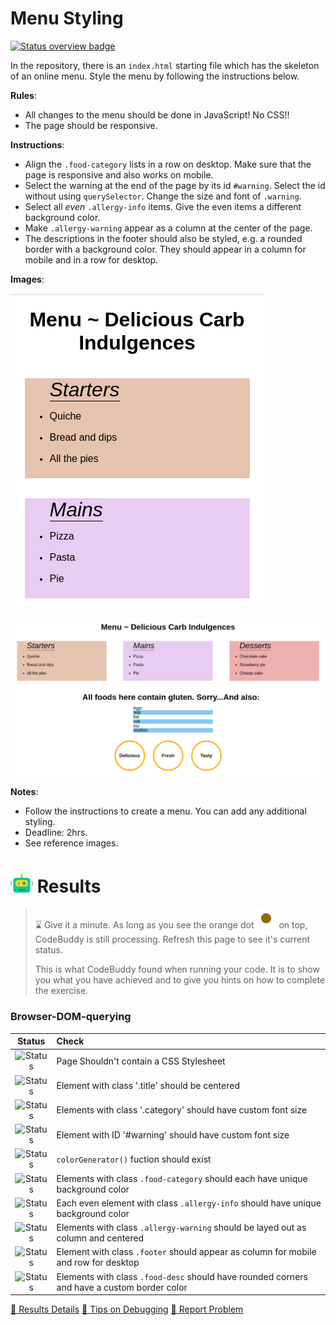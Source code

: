 # Menu Styling 
[![Status overview badge](../../blob/badges/.github/badges/main/badge.svg)](#-results)

In the repository, there is an `index.html` starting file which has the skeleton of an online menu. Style the menu by following the instructions below. 

**Rules**: 
* All changes to the menu should be done in JavaScript! No CSS!!
* The page should be responsive.

**Instructions**: 
<!-- * Change the font of the body element. 
* Center the text of h1 on the page.
* The menu headings have the class `.category`. Select the elements by class name. Then, change the `color` and `font-style` of each element.  -->
<!-- * Create a function named `colorGenerator` that returns a random color. The returned color should also include transparency. -->
<!-- * Select the unordered lists with the class `.food-category`. Give each list a different background color using the function that you created.  -->
* Align the `.food-category` lists in a row on desktop. Make sure that the page is responsive and also works on mobile.
* Select the warning at the end of the page by its id `#warning`. Select the id without using `querySelector`. Change the size and font of `.warning`.
* Select all _even_ `.allergy-info` items. Give the even items a different background color.
* Make `.allergy-warning` appear as a column at the center of the page.
* The descriptions in the footer should also be styled, e.g. a rounded border with a background color. They should appear in a column for mobile and in a row for desktop.

**Images**:

![alt text](./images/menu-mobile.png "Mobile Menu")

![alt text](./images/menu-desktop.png "Mobile Menu")

**Notes**:
* Follow the instructions to create a menu. You can add any additional styling. 
* Deadline: 2hrs.
* See reference images.

[//]: # (autograding info start)
# <img src="https://github.com/DCI-EdTech/autograding-setup/raw/main/assets/bot-large.svg" alt="" data-canonical-src="https://github.com/DCI-EdTech/autograding-setup/raw/main/assets/bot-large.svg" height="31" /> Results
> ⌛ Give it a minute. As long as you see the orange dot ![processing](https://raw.githubusercontent.com/DCI-EdTech/autograding-setup/main/assets/processing.svg) on top, CodeBuddy is still processing. Refresh this page to see it's current status.
>
> This is what CodeBuddy found when running your code. It is to show you what you have achieved and to give you hints on how to complete the exercise.


### Browser-DOM-querying

|                 Status                  | Check                                                                                    |
| :-------------------------------------: | :--------------------------------------------------------------------------------------- |
| ![Status](../../blob/badges/.github/badges/main/status0.svg) | Page Shouldn't contain a CSS Stylesheet |
| ![Status](../../blob/badges/.github/badges/main/status1.svg) | Element with class '.title' should be centered |
| ![Status](../../blob/badges/.github/badges/main/status2.svg) | Elements with class '.category' should have custom font size |
| ![Status](../../blob/badges/.github/badges/main/status3.svg) | Element with ID '#warning' should have custom font size |
| ![Status](../../blob/badges/.github/badges/main/status4.svg) | `colorGenerator()` fuction should exist |
| ![Status](../../blob/badges/.github/badges/main/status5.svg) | Elements with class `.food-category` should each have unique background color |
| ![Status](../../blob/badges/.github/badges/main/status6.svg) | Each even element with class `.allergy-info` should have unique background color |
| ![Status](../../blob/badges/.github/badges/main/status7.svg) | Elements with class `.allergy-warning` should be layed out as column and centered |
| ![Status](../../blob/badges/.github/badges/main/status8.svg) | Element with class `.footer` should appear as column for mobile and row for desktop |
| ![Status](../../blob/badges/.github/badges/main/status9.svg) | Elements with class `.food-desc` should have rounded corners and have a custom border color |



[🔬 Results Details](../../actions)
[🐞 Tips on Debugging](https://github.com/DCI-EdTech/autograding-setup/wiki/How-to-work-with-CodeBuddy)
[📢 Report Problem](https://docs.google.com/forms/d/e/1FAIpQLSfS8wPh6bCMTLF2wmjiE5_UhPiOEnubEwwPLN_M8zTCjx5qbg/viewform?usp=pp_url&entry.652569746=Browser-DOM-querying)


[//]: # (autograding info end)